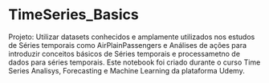 # TimeSeries_Basics

Projeto: Utilizar datasets conhecidos e amplamente utilizados nos estudos de Séries temporais como AirPlainPassengers e Análises de ações para introduzir conceitos básicos de Séries temporais e processametno de dados para séries temporais. Este notebook foi criado durante o curso Time Series Analisys, Forecasting e Machine Learning da plataforma Udemy. 
